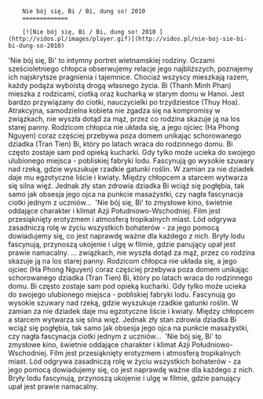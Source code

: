
        Nie bój się, Bi / Bi, dung so! 2010 
        =============
        
        [![Nie bój się, Bi / Bi, dung so! 2010 ](http://vidos.pl/images/player.gif)](http://vidos.pl/nie-boj-sie-bi-bi-dung-so-2010)
        
        
 'Nie bój się, Bi' to intymny portret wietnamskiej rodziny. Oczami sześcioletniego chłopca obserwujemy relacje jego najbliższych, poznajemy ich najskrytsze pragnienia i tajemnice. Chociaż wszyscy mieszkają razem, każdy podąża wyboistą drogą własnego życia. Bi (Thanh Minh Phan) mieszka z rodzicami, ciotką oraz kucharką w starym domu w Hanoi. Jest bardzo przywiązany do ciotki, nauczycielki po trzydziestce (Thuy Hoa). Atrakcyjna, samodzielna kobieta nie zgadza się na kompromisy w związkach, nie wyszła dotąd za mąż, przez co rodzina skazuje ją na los starej panny. Rodzicom chłopca nie układa się, a jego ojciec (Ha Phong Nguyen) coraz częściej przebywa poza domem unikając schorowanego dziadka (Tran Tien) Bi, który po latach wraca do rodzinnego domu. Bi często zostaje sam pod opieką kucharki. Gdy tylko może ucieka do swojego ulubionego miejsca - pobliskiej fabryki lodu. Fascynują go wysokie szuwary nad rzeką, gdzie wyszukuje rzadkie gatunki roślin. W zamian za nie dziadek daje mu egzotyczne liście i kwiaty. Między chłopcem a starcem wytwarza się silna więź. Jednak zły stan zdrowia dziadka Bi wciąż się pogłębia, tak samo jak obsesja jego ojca na punkcie masażystki, czy nagła fascynacja ciotki jednym z uczniów...  'Nie bój się, Bi' to zmysłowe kino, świetnie oddające charakter i klimat Azji Południowo-Wschodniej. Film jest przesiąknięty erotyzmem i atmosferą tropikalnych miast. Lód odgrywa zasadniczą rolę w życiu wszystkich bohaterów - za jego pomocą dowiadujemy się, co jest naprawdę ważne dla każdego z nich. Bryły lodu fascynują, przynoszą ukojenie i ulgę w filmie, gdzie panujący upał jest prawie namacalny.  ... związkach, nie wyszła dotąd za mąż, przez co rodzina skazuje ją na los starej panny. Rodzicom chłopca nie układa się, a jego ojciec (Ha Phong Nguyen) coraz częściej przebywa poza domem unikając schorowanego dziadka (Tran Tien) Bi, który po latach wraca do rodzinnego domu. Bi często zostaje sam pod opieką kucharki. Gdy tylko może ucieka do swojego ulubionego miejsca - pobliskiej fabryki lodu. Fascynują go wysokie szuwary nad rzeką, gdzie wyszukuje rzadkie gatunki roślin. W zamian za nie dziadek daje mu egzotyczne liście i kwiaty. Między chłopcem a starcem wytwarza się silna więź. Jednak zły stan zdrowia dziadka Bi wciąż się pogłębia, tak samo jak obsesja jego ojca na punkcie masażystki, czy nagła fascynacja ciotki jednym z uczniów...  'Nie bój się, Bi' to zmysłowe kino, świetnie oddające charakter i klimat Azji Południowo-Wschodniej. Film jest przesiąknięty erotyzmem i atmosferą tropikalnych miast. Lód odgrywa zasadniczą rolę w życiu wszystkich bohaterów - za jego pomocą dowiadujemy się, co jest naprawdę ważne dla każdego z nich. Bryły lodu fascynują, przynoszą ukojenie i ulgę w filmie, gdzie panujący upał jest prawie namacalny.
    